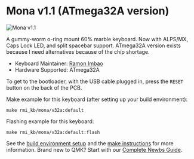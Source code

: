 # Mona v1.1 (ATmega32A version)

![Mona v1.1](https://i.imgur.com/VaWcIkjl.png)

A gummy-worm o-ring mount 60% marble keyboard. Now with ALPS/MX, Caps Lock LED, and split spacebar support. ATmega32A version exists because I need alternatives because of the chip shortage.

* Keyboard Maintainer: [Ramon Imbao](https://github.com/ramonimbao)
* Hardware Supported: ATmega32A

To get to the bootloader, with the USB cable plugged in, press the `RESET` button on the back of the PCB.

Make example for this keyboard (after setting up your build environment):

    make rmi_kb/mona/v32a:default

Flashing example for this keyboard:

    make rmi_kb/mona/v32a:default:flash

See the [build environment setup](https://docs.qmk.fm/#/getting_started_build_tools) and the [make instructions](https://docs.qmk.fm/#/getting_started_make_guide) for more information. Brand new to QMK? Start with our [Complete Newbs Guide](https://docs.qmk.fm/#/newbs).
